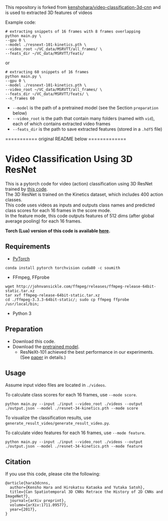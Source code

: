 This repository is forked from [kenshohara/video-classification-3d-cnn](https://github.com/kenshohara/video-classification-3d-cnn) and is used to extracted 3D features of videos

Example code:
```
# extracting snippets of 16 frames with 8 frames overlapping
python main.py \
--gpu 0 \
--model ./resnext-101-kinetics.pth \
--video_root ~/VC_data/MSRVTT/all_frames/ \
--feats_dir ~/VC_data/MSRVTT/feats/
```

or
```
# extracting 60 snippets of 16 frames
python main.py \
--gpu 0 \
--model ./resnext-101-kinetics.pth \
--video_root ~/VC_data/MSRVTT/all_frames/ \
--feats_dir ~/VC_data/MSRVTT/feats/ \
--n_frames 60
```

* `--model` is the path of a pretrained model (see the Section `preparation` below)
* `--video_root` is the path that contain many folders (named with `vid`), each of which contains extracted video frames
* `--feats_dir` is the path to save extracted features (stored in a `.hdf5` file)

=========== original README below =============

# Video Classification Using 3D ResNet

This is a pytorch code for video (action) classification using 3D ResNet trained by [this code](https://github.com/kenshohara/3D-ResNets-PyTorch).  
The 3D ResNet is trained on the Kinetics dataset, which includes 400 action classes.  
This code uses videos as inputs and outputs class names and predicted class scores for each 16 frames in the score mode.  
In the feature mode, this code outputs features of 512 dims (after global average pooling) for each 16 frames.  

**Torch (Lua) version of this code is available [here](https://github.com/kenshohara/video-classification-3d-cnn).**

## Requirements
* [PyTorch](http://pytorch.org/)
```
conda install pytorch torchvision cuda80 -c soumith
```
* FFmpeg, FFprobe
```
wget http://johnvansickle.com/ffmpeg/releases/ffmpeg-release-64bit-static.tar.xz
tar xvf ffmpeg-release-64bit-static.tar.xz
cd ./ffmpeg-3.3.3-64bit-static/; sudo cp ffmpeg ffprobe /usr/local/bin;
```
* Python 3

## Preparation
* Download this code.
* Download the [pretrained model](https://drive.google.com/drive/folders/1zvl89AgFAApbH0At-gMuZSeQB_LpNP-M?usp=sharing).  
  * ResNeXt-101 achieved the best performance in our experiments. (See [paper](https://arxiv.org/abs/1711.09577) in details.)

## Usage
Assume input video files are located in ```./videos```.

To calculate class scores for each 16 frames, use ```--mode score```.
```
python main.py --input ./input --video_root ./videos --output ./output.json --model ./resnet-34-kinetics.pth --mode score
```
To visualize the classification results, use ```generate_result_video/generate_result_video.py```.

To calculate video features for each 16 frames, use ```--mode feature```.
```
python main.py --input ./input --video_root ./videos --output ./output.json --model ./resnet-34-kinetics.pth --mode feature
```


## Citation
If you use this code, please cite the following:
```
@article{hara3dcnns,
  author={Kensho Hara and Hirokatsu Kataoka and Yutaka Satoh},
  title={Can Spatiotemporal 3D CNNs Retrace the History of 2D CNNs and ImageNet?},
  journal={arXiv preprint},
  volume={arXiv:1711.09577},
  year={2017},
}
```
